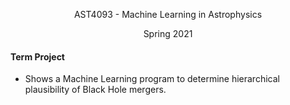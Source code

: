 <p align="center">AST4093 - Machine Learning in Astrophysics


<p align="center">Spring 2021
	
#### Term Project 
- Shows a Machine Learning program to determine hierarchical plausibility of Black Hole mergers.
	
